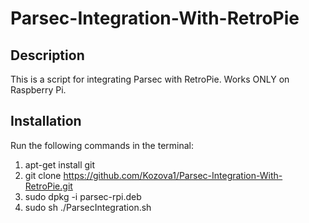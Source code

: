 # Parsec-Integration-With-RetroPie
Description
----------------------
This is a script for integrating Parsec with RetroPie.
Works ONLY on Raspberry Pi.

Installation
----------------------
Run the following commands in the terminal:
  1. apt-get install git
  2. git clone https://github.com/Kozova1/Parsec-Integration-With-RetroPie.git
  3. sudo dpkg -i parsec-rpi.deb
  4. sudo sh ./ParsecIntegration.sh

